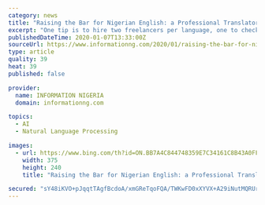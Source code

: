 ```yaml
---
category: news
title: "Raising the Bar for Nigerian English: a Professional Translator’s View"
excerpt: "One tip is to hire two freelancers per language, one to check the work of the other, or to fill in if the other lets you down. Welcome to the Machine: Translation Services as Software In recent years, the quality of machine translation has dramatically increased. That is generally a good thing. You can use Google Translate or Microsoft ..."
publishedDateTime: 2020-01-07T13:33:00Z
sourceUrl: https://www.informationng.com/2020/01/raising-the-bar-for-nigerian-english-a-professional-translators-view.html
type: article
quality: 39
heat: 39
published: false

provider:
  name: INFORMATION NIGERIA
  domain: informationng.com

topics:
  - AI
  - Natural Language Processing

images:
  - url: https://www.bing.com/th?id=ON.BB7A4C844748359E7C34161C8B43A0FF
    width: 375
    height: 240
    title: "Raising the Bar for Nigerian English: a Professional Translator’s View"

secured: "sY48iKVO+pJqqtTAgfBcdoA/xmGReTqoFQA/TWKwFD0xXYVX+A29iNutMQRUrj4Yg1IhTgwFdE+kLWtTHrwA9IIUHSJGwx265OpNS8ErRmrlb4hQdktYfSB27R0J56LSMrRBz3OhTJuy80Msj8qquvH5DxtPj6hNcXZSwYM/2wH8fPGQ/v80O4d1tpzwn2yNC3M5yfdCLSrZRl/X019dmoY1BLRA47bKMEpkjtFis3Y4YrenI47Qzp8NfBO7ZGyzktkuj/lX+cqbN9Hn+tgzkg==;1tAzSg79+H+V9pUa6F0/TA=="
---
```


